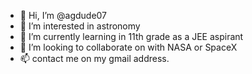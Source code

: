- 👋 Hi, I’m @agdude07
- 👀 I’m interested in astronomy
- 🌱 I’m currently learning in 11th grade as a JEE aspirant
- 💞️ I’m looking to collaborate on with NASA or SpaceX
- 📫 contact me on my gmail address.

<!---
agdude07/agdude07 is a ✨ special ✨ repository because its `README.md` (this file) appears on your GitHub profile.
You can click the Preview link to take a look at your changes.
--->
